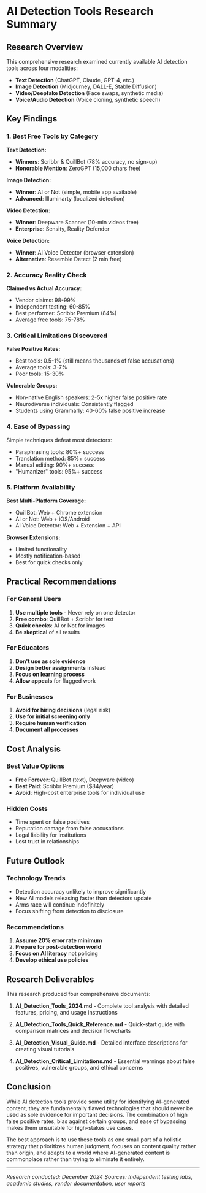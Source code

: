 # AI Detection Tools Research Summary

## Research Overview

This comprehensive research examined currently available AI detection tools across four modalities:
- **Text Detection** (ChatGPT, Claude, GPT-4, etc.)
- **Image Detection** (Midjourney, DALL-E, Stable Diffusion)
- **Video/Deepfake Detection** (Face swaps, synthetic media)
- **Voice/Audio Detection** (Voice cloning, synthetic speech)

## Key Findings

### 1. Best Free Tools by Category

**Text Detection:**
- **Winners**: Scribbr & QuillBot (78% accuracy, no sign-up)
- **Honorable Mention**: ZeroGPT (15,000 chars free)

**Image Detection:**
- **Winner**: AI or Not (simple, mobile app available)
- **Advanced**: Illuminarty (localized detection)

**Video Detection:**
- **Winner**: Deepware Scanner (10-min videos free)
- **Enterprise**: Sensity, Reality Defender

**Voice Detection:**
- **Winner**: AI Voice Detector (browser extension)
- **Alternative**: Resemble Detect (2 min free)

### 2. Accuracy Reality Check

**Claimed vs Actual Accuracy:**
- Vendor claims: 98-99%
- Independent testing: 60-85%
- Best performer: Scribbr Premium (84%)
- Average free tools: 75-78%

### 3. Critical Limitations Discovered

**False Positive Rates:**
- Best tools: 0.5-1% (still means thousands of false accusations)
- Average tools: 3-7%
- Poor tools: 15-30%

**Vulnerable Groups:**
- Non-native English speakers: 2-5x higher false positive rate
- Neurodiverse individuals: Consistently flagged
- Students using Grammarly: 40-60% false positive increase

### 4. Ease of Bypassing

Simple techniques defeat most detectors:
- Paraphrasing tools: 80%+ success
- Translation method: 85%+ success
- Manual editing: 90%+ success
- "Humanizer" tools: 95%+ success

### 5. Platform Availability

**Best Multi-Platform Coverage:**
- QuillBot: Web + Chrome extension
- AI or Not: Web + iOS/Android
- AI Voice Detector: Web + Extension + API

**Browser Extensions:**
- Limited functionality
- Mostly notification-based
- Best for quick checks only

## Practical Recommendations

### For General Users
1. **Use multiple tools** - Never rely on one detector
2. **Free combo**: QuillBot + Scribbr for text
3. **Quick checks**: AI or Not for images
4. **Be skeptical** of all results

### For Educators
1. **Don't use as sole evidence**
2. **Design better assignments** instead
3. **Focus on learning process**
4. **Allow appeals** for flagged work

### For Businesses
1. **Avoid for hiring decisions** (legal risk)
2. **Use for initial screening only**
3. **Require human verification**
4. **Document all processes**

## Cost Analysis

### Best Value Options
- **Free Forever**: QuillBot (text), Deepware (video)
- **Best Paid**: Scribbr Premium ($84/year)
- **Avoid**: High-cost enterprise tools for individual use

### Hidden Costs
- Time spent on false positives
- Reputation damage from false accusations
- Legal liability for institutions
- Lost trust in relationships

## Future Outlook

### Technology Trends
- Detection accuracy unlikely to improve significantly
- New AI models releasing faster than detectors update
- Arms race will continue indefinitely
- Focus shifting from detection to disclosure

### Recommendations
1. **Assume 20% error rate minimum**
2. **Prepare for post-detection world**
3. **Focus on AI literacy** not policing
4. **Develop ethical use policies**

## Research Deliverables

This research produced four comprehensive documents:

1. **AI_Detection_Tools_2024.md** - Complete tool analysis with detailed features, pricing, and usage instructions

2. **AI_Detection_Tools_Quick_Reference.md** - Quick-start guide with comparison matrices and decision flowcharts

3. **AI_Detection_Visual_Guide.md** - Detailed interface descriptions for creating visual tutorials

4. **AI_Detection_Critical_Limitations.md** - Essential warnings about false positives, vulnerable groups, and ethical concerns

## Conclusion

While AI detection tools provide some utility for identifying AI-generated content, they are fundamentally flawed technologies that should never be used as sole evidence for important decisions. The combination of high false positive rates, bias against certain groups, and ease of bypassing makes them unsuitable for high-stakes use cases.

The best approach is to use these tools as one small part of a holistic strategy that prioritizes human judgment, focuses on content quality rather than origin, and adapts to a world where AI-generated content is commonplace rather than trying to eliminate it entirely.

---

*Research conducted: December 2024*
*Sources: Independent testing labs, academic studies, vendor documentation, user reports*
